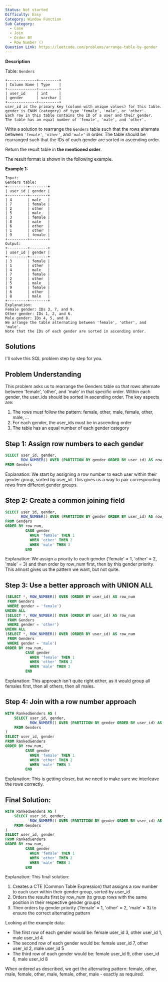 ```yaml
---
Status: Not started
Difficulty: Easy
Category: Window Function
Sub Category:
  - Case
  - Join
  - Order BY
  - Row Number ()
Question Link: https://leetcode.com/problems/arrange-table-by-gender
---
```

**Description**

Table: `Genders`

```Plain
+-------------+---------+
| Column Name | Type    |
+-------------+---------+
| user_id     | int     |
| gender      | varchar |
+-------------+---------+
user_id is the primary key (column with unique values) for this table.
gender is ENUM (category) of type 'female', 'male', or 'other'.
Each row in this table contains the ID of a user and their gender.
The table has an equal number of 'female', 'male', and 'other'.
```

Write a solution to rearrange the `Genders` table such that the rows alternate between `'female'`, `'other'`, and `'male'` in order. The table should be rearranged such that the IDs of each gender are sorted in ascending order.

Return the result table in **the mentioned order**.

The result format is shown in the following example.

**Example 1:**

```Plain
Input:
Genders table:
+---------+--------+
| user_id | gender |
+---------+--------+
| 4       | male   |
| 7       | female |
| 2       | other  |
| 5       | male   |
| 3       | female |
| 8       | male   |
| 6       | other  |
| 1       | other  |
| 9       | female |
+---------+--------+
Output:
+---------+--------+
| user_id | gender |
+---------+--------+
| 3       | female |
| 1       | other  |
| 4       | male   |
| 7       | female |
| 2       | other  |
| 5       | male   |
| 9       | female |
| 6       | other  |
| 8       | male   |
+---------+--------+
Explanation:
Female gender: IDs 3, 7, and 9.
Other gender: IDs 1, 2, and 6.
Male gender: IDs 4, 5, and 8.
We arrange the table alternating between 'female', 'other', and 'male'.
Note that the IDs of each gender are sorted in ascending order.
```

## Solutions

I'll solve this SQL problem step by step for you.

## Problem Understanding

This problem asks us to rearrange the Genders table so that rows alternate between 'female', 'other', and 'male' in that specific order. Within each gender, the user_ids should be sorted in ascending order. The key aspects are:

1. The rows must follow the pattern: female, other, male, female, other, male, ...
2. For each gender, the user_ids must be in ascending order
3. The table has an equal number of each gender category

## Step 1: Assign row numbers to each gender

```SQL
SELECT user_id, gender,
       ROW_NUMBER() OVER (PARTITION BY gender ORDER BY user_id) AS row_num
FROM Genders
```

Explanation: We start by assigning a row number to each user within their gender group, sorted by user_id. This gives us a way to pair corresponding rows from different gender groups.

## Step 2: Create a common joining field

```SQL
SELECT user_id, gender,
       ROW_NUMBER() OVER (PARTITION BY gender ORDER BY user_id) AS row_num
FROM Genders
ORDER BY row_num,
         CASE gender
           WHEN 'female' THEN 1
           WHEN 'other' THEN 2
           WHEN 'male' THEN 3
         END
```

Explanation: We assign a priority to each gender ('female' = 1, 'other' = 2, 'male' = 3) and then order by row_num first, then by this gender priority. This almost gives us the pattern we want, but not quite.

## Step 3: Use a better approach with UNION ALL

```SQL
(SELECT *, ROW_NUMBER() OVER (ORDER BY user_id) AS row_num
 FROM Genders
 WHERE gender = 'female')
UNION ALL
(SELECT *, ROW_NUMBER() OVER (ORDER BY user_id) AS row_num
 FROM Genders
 WHERE gender = 'other')
UNION ALL
(SELECT *, ROW_NUMBER() OVER (ORDER BY user_id) AS row_num
 FROM Genders
 WHERE gender = 'male')
ORDER BY row_num,
         CASE gender
           WHEN 'female' THEN 1
           WHEN 'other' THEN 2
           WHEN 'male' THEN 3
         END
```

Explanation: This approach isn't quite right either, as it would group all females first, then all others, then all males.

## Step 4: Join with a row number approach

```SQL
WITH RankedGenders AS (
    SELECT user_id, gender,
           ROW_NUMBER() OVER (PARTITION BY gender ORDER BY user_id) AS row_num
    FROM Genders
)
SELECT user_id, gender
FROM RankedGenders
ORDER BY row_num,
         CASE gender
           WHEN 'female' THEN 1
           WHEN 'other' THEN 2
           WHEN 'male' THEN 3
         END
```

Explanation: This is getting closer, but we need to make sure we interleave the rows correctly.

## Final Solution:

```SQL
WITH RankedGenders AS (
    SELECT user_id, gender,
           ROW_NUMBER() OVER (PARTITION BY gender ORDER BY user_id) AS row_num
    FROM Genders
)
SELECT user_id, gender
FROM RankedGenders
ORDER BY row_num,
         CASE gender
           WHEN 'female' THEN 1
           WHEN 'other' THEN 2
           WHEN 'male' THEN 3
         END
```

Explanation: This final solution:

1. Creates a CTE (Common Table Expression) that assigns a row number to each user within their gender group, sorted by user_id
2. Orders the results first by row_num (to group rows with the same position in their respective gender groups)
3. Then orders by gender priority ('female' = 1, 'other' = 2, 'male' = 3) to ensure the correct alternating pattern

Looking at the example data:

- The first row of each gender would be: female user_id 3, other user_id 1, male user_id 4
- The second row of each gender would be: female user_id 7, other user_id 2, male user_id 5
- The third row of each gender would be: female user_id 9, other user_id 6, male user_id 8

When ordered as described, we get the alternating pattern: female, other, male, female, other, male, female, other, male - exactly as required.